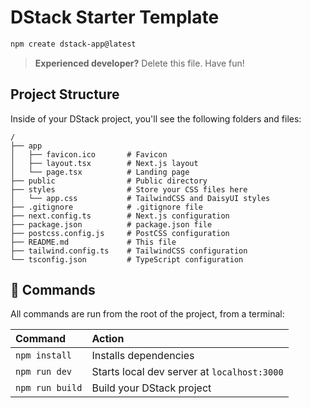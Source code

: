 # DStack Starter Template

```sh
npm create dstack-app@latest
```

> **Experienced developer?** Delete this file. Have fun!

## Project Structure

Inside of your DStack project, you'll see the following folders and files:

```text
/
├── app
│   ├── favicon.ico       # Favicon
│   ├── layout.tsx        # Next.js layout
│   └── page.tsx          # Landing page
├── public                # Public directory
├── styles                # Store your CSS files here
│   └── app.css           # TailwindCSS and DaisyUI styles
├── .gitignore            # .gitignore file
├── next.config.ts        # Next.js configuration
├── package.json          # package.json file
├── postcss.config.js     # PostCSS configuration
├── README.md             # This file
├── tailwind.config.ts    # TailwindCSS configuration
└── tsconfig.json         # TypeScript configuration
```

## 🧞 Commands

All commands are run from the root of the project, from a terminal:

| Command         | Action                                      |
| :-------------- | :------------------------------------------ |
| `npm install`   | Installs dependencies                       |
| `npm run dev`   | Starts local dev server at `localhost:3000` |
| `npm run build` | Build your DStack project                   |
